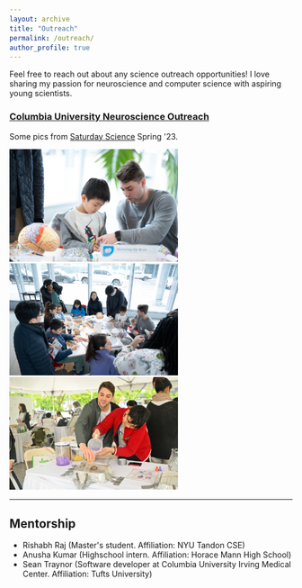 ```yaml
---
layout: archive
title: "Outreach"
permalink: /outreach/
author_profile: true
---
```

Feel free to reach out about any science outreach opportunities! I love sharing my passion for neuroscience and computer science with aspiring young scientists. 

### [Columbia University Neuroscience Outreach](https://cuno.zuckermaninstitute.columbia.edu/)
Some pics from [Saturday Science](https://zuckermaninstitute.columbia.edu/saturday-science) Spring '23. 

<img src='/images/sat_science_march1.jpg' width ='300'>
<img src='/images/sat_science_march2.jpg' width ='300'>
<img src='/images/sats_science_april1.JPG' width='300'>

---

Mentorship
------
* Rishabh Raj (Master's student. Affiliation: NYU Tandon CSE)
* Anusha Kumar (Highschool intern. Affiliation: Horace Mann High School)
* Sean Traynor (Software developer at Columbia University Irving Medical Center. Affiliation: Tufts University)
  
